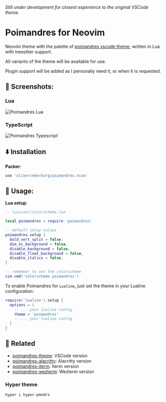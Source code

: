 *Still under development for closest experience to the original VSCode theme.*

# Poimandres for Neovim

Neovim theme with the palette of [poimandres vscode theme](https://github.com/drcmda/poimandres-theme), written in Lua with treesitter support. 

All variants of the theme will be available for use.

Plugin support will be added as I personally need it, or when it is requested.

## 📸 Screenshots:

### Lua
![Poimandres Lua](https://user-images.githubusercontent.com/47901349/180630938-34f3359d-f894-4bbf-a866-4db5959a58a6.png)

### TypeScript
![Poimandres Typescript](https://user-images.githubusercontent.com/47901349/180630895-0f4c894e-ebad-482a-8884-bdc71e53e4de.png)

## ⬇️ Installation

**Packer**: 

```lua
use 'olivercederborg/poimandres.nvim'
```

## 🚀 Usage:

**Lua setup**: 

```lua
-- lua/user/colorscheme.lua

local poimandres = require 'poimandres'

-- default setup values
poimandres.setup {
  bold_vert_split = false,
  dim_nc_background = false,
  disable_background = false,
  disable_float_background = false,
  disable_italics = false,
}

-- remember to set the colorscheme
vim.cmd('colorscheme poimandres')
```
To enable Poimandres for `Lualine`, just set the theme in your Lualine configuration:

```lua
require('lualine').setup {
  options = {
    -- ... your lualine config
    theme = 'poimandres'
    -- ... your lualine config
  }
}
```

## 🙌 Related

- [poimandres-theme](https://github.com/drcmda/poimandres-theme): VSCode version
- [poimandres-alacritty](https://github.com/z0al/poimandres-alacritty): Alacritty version
- [poimandres-iterm](https://github.com/alii/poimandres-iterm): Iterm version
- [poimandres-wezterm](https://github.com/olivercederborg/poimandres-wezterm): Wezterm version

### Hyper theme

```bash
hyper i hyper-pmndrs
```
